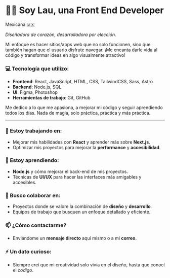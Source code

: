 # ✌🏼 Soy Lau, una Front End Developer

Mexicana 🇲🇽

*Diseñadora de corazón, desarrolladora por elección.*

Mi enfoque es hacer sitios/apps web que no solo funcionen, sino que también hagan que el usuario disfrute navegar. ¡Me encanta darle vida al código y transformar ideas en algo visualmente atractivo!

### 💻 Tecnología que utilizo:
- **Frontend**: React, JavaScript, HTML, CSS, TailwindCSS, Sass, Astro
- **Backend**: Node.js, SQL
- **UI**: Figma, Photoshop
- **Herramientas de trabajo**: Git, GitHub

Me dedico a lo que me apasiona, a mejorar mi código y seguir aprendiendo todos los días. Nada de magia, solo práctica, práctica y más práctica.

---

### 🔭 Estoy trabajando en:
- Mejorar mis habilidades con **React** y aprender más sobre **Next.js**.
- Optimizar mis proyectos para mejorar la **performance** y **accesibilidad**.

### 🌱 Estoy aprendiendo:
- **Node.js** y cómo mejorar el back-end de mis proyectos.
- Técnicas de **UI/UX** para hacer las interfaces más amigables y accesibles.

### 👯 Busco colaborar en:
- Proyectos donde se valore la combinación de **diseño** y **desarrollo**.
- Equipos de trabajo que busquen un enfoque detallado y eficiente.

### 📫 ¿Cómo contactarme?
- Enviándome un **mensaje directo** aquí mismo o a mi **correo**.

### ⚡ Un dato curioso:
- Siempre creí que mi creatividad solo vivía en el diseño, hasta que conocí el _código_.
